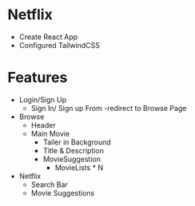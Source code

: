 # Netflix

- Create React App
- Configured TailwindCSS

# Features
- Login/Sign Up
    - Sign In/ Sign up From
    -redirect to Browse Page 
- Browse
    - Header
    - Main Movie
        - Tailer in Background
        - Title & Description
        - MovieSuggestion
            - MovieLists * N  
- Netflix
    - Search Bar
    - Movie Suggestions